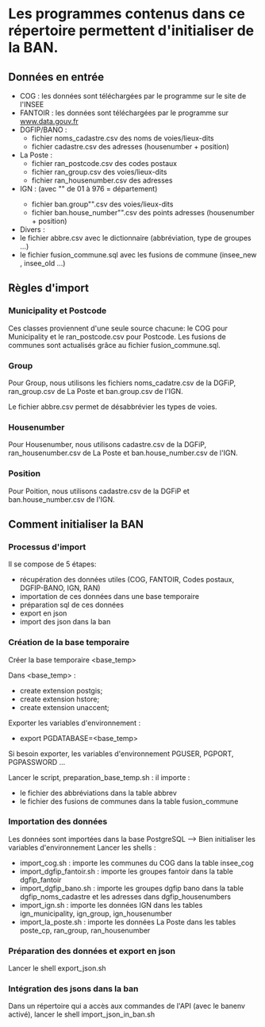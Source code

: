 # Les programmes contenus dans ce répertoire permettent d'initialiser de la BAN.

## Données en entrée 

- COG : les données sont téléchargées par le programme sur le site de l'INSEE 
- FANTOIR : les données sont téléchargées par le programme sur www.data.gouv.fr
- DGFIP/BANO : 
  - fichier noms_cadastre.csv des noms de voies/lieux-dits 
  - fichier cadastre.csv des adresses (housenumber + position)
- La Poste :  
  - fichier ran_postcode.csv des codes postaux
  - fichier ran_group.csv des voies/lieux-dits
  - fichier ran_housenumber.csv des adresses
- IGN : (avec "<Dep>" de 01 à 976 = département)
  - fichier ban.group"<Dep>".csv des voies/lieux-dits
  - fichier ban.house_number"<dep>".csv des points adresses (housenumber + position)
- Divers :
 - le fichier abbre.csv avec le dictionnaire (abbréviation, type de groupes ...)
 - le fichier fusion_commune.sql avec les fusions de commune (insee_new , insee_old ...)



## Règles d'import

### Municipality et Postcode

Ces classes proviennent d'une seule source chacune: le COG pour Municipality et le ran_postcode.csv pour Postcode.
Les fusions de communes sont actualisés grâce au fichier fusion_commune.sql.

### Group

Pour Group, nous utilisons les fichiers noms_cadatre.csv de la DGFiP, ran_group.csv de La Poste et ban.group<Dep>.csv de l'IGN.

Le fichier abbre.csv permet de désabbrévier les types de voies.

### Housenumber

Pour Housenumber, nous utilisons cadastre.csv de la DGFiP, ran_housenumber.csv de La Poste et ban.house_number<Dep>.csv de l'IGN.

### Position

Pour Poition, nous utilisons cadastre.csv de la DGFiP et ban.house_number<Dep>.csv de l'IGN.

## Comment initialiser la BAN

### Processus d'import 
Il se compose de 5 étapes:
- récupération des données utiles (COG, FANTOIR, Codes postaux, DGFIP-BANO, IGN, RAN)
- importation de ces données dans une base temporaire
- préparation sql de ces données 
- export en json
- import des json dans la ban

### Création de la base temporaire
Créer la base temporaire <base_temp>

Dans <base_temp> :
- create extension postgis;
- create extension hstore;
- create extension unaccent;

Exporter les variables d'environnement :
- export PGDATABASE=<base_temp>

Si besoin exporter, les variables d'environnement PGUSER, PGPORT, PGPASSWORD ...

Lancer le script, preparation_base_temp.sh : il importe :
- le fichier des abbréviations dans la table abbrev 
- le fichier des fusions de communes dans la table fusion_commune
 
### Importation des données
Les données sont importées dans la base PostgreSQL <basetemp> --> Bien initialiser les variables d'environnement
Lancer les shells :
- import_cog.sh : importe les communes du COG dans la table insee_cog
- import_dgfip_fantoir.sh : importe les groupes fantoir dans la table dgfip_fantoir
- import_dgfip_bano.sh : importe les groupes dgfip bano dans la table dgfip_noms_cadastre et les adresses dans dgfip_housenumbers
- import_ign.sh : importe les données IGN dans les tables ign_municipality, ign_group, ign_housenumber
- import_la_poste.sh : importe les données La Poste dans les tables poste_cp, ran_group, ran_housenumber

### Préparation des données et export en json
Lancer le shell export_json.sh

### Intégration des jsons dans la ban
Dans un répertoire qui a accès aux commandes de l'API (avec le banenv activé), lancer le shell import_json_in_ban.sh
